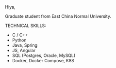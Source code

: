 Hiya,

Graduate student from East China Normal University. 

TECHNICAL SKILLS:
- C / C++
- Python
- Java, Spring
- JS, Angular
- SQL (Postgres, Oracle, MySQL)
- Docker, Docker Compose, K8S

